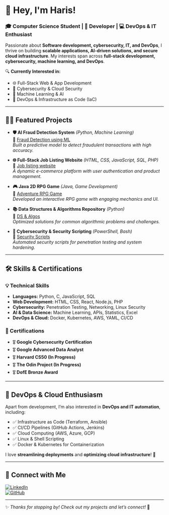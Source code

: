 # 👋 Hey, I'm Haris!  
### 🎓 Computer Science Student | 🚀 Developer | 💻 DevOps & IT Enthusiast  

Passionate about **Software development, cybersecurity, IT, and DevOps**, I thrive on building **scalable applications, AI-driven solutions, and secure cloud infrastructure**. My interests span across **full-stack development, cybersecurity, machine learning, and DevOps**.  

🔍 **Currently Interested in:**   
- 🌐 Full-Stack Web & App Development  
- 🔐 Cybersecurity & Cloud Security  
- 🤖 Machine Learning & AI  
- 🚀 DevOps & Infrastructure as Code (IaC)
  
---

## 👨‍💻 Featured Projects  

- **🛡 AI Fraud Detection System** _(Python, Machine Learning)_  
  🔗 [Fraud Detection using ML](https://github.com/Ha0Ris5/AI-Fraud-Detection-System)  
  *Built a predictive model to detect fraudulent transactions with high accuracy.*  

- **🌐 Full-Stack Job Listing Website** _(HTML, CSS, JavaScript, SQL, PHP)_  
  🔗 [Job listing website](https://github.com/Ha0Ris5/Fullstack-Job-advertisement-website)  
  *A dynamic e-commerce platform with user authentication and product management.*  

- **🎮 Java 2D RPG Game** _(Java, Game Development)_  
  🔗 [Adventure RPG Game](https://github.com/haris-github/Java-RPG-Game)  
  *Developed an interactive RPG game with engaging mechanics and UI.*  

- **📚 Data Structures & Algorithms Repository** _(Python)_  
  🔗 [DS & Algos](https://github.com/haris-github/DSA-Practice)  
  *Optimized solutions for common algorithmic problems and challenges.*  

- **🔐 Cybersecurity & Security Scripting** _(PowerShell, Bash)_  
  🔗 [Security Scripts](https://github.com/haris-github/Cybersecurity-Scripts)  
  *Automated security scripts for penetration testing and system hardening.*  

---

## 🛠 Skills & Certifications  

### 💡 Technical Skills  
- **Languages:** Python, C, JavaScript, SQL  
- **Web Development:** HTML, CSS, React, Node.js, PHP  
- **Cybersecurity:** Penetration Testing, Networking, Linux Security  
- **AI & Data Science:** Machine Learning, APIs, Statistics, Excel  
- **DevOps & Cloud:** Docker, Kubernetes, AWS, YAML, CI/CD  

### 📜 Certifications  
- 🎖 **Google Cybersecurity Certification**  
- 🎖 **Google Advanced Data Analyst**   
- 🎖 **Harvard CS50 (In Progress)**
- 🎖 **The Odin Project (In Progress)**
- 🎖 **DofE Bronze Award**  

---

## 🚀 DevOps & Cloud Enthusiasm  

Apart from development, I’m also interested in **DevOps and IT automation**, including:  
- ✅ Infrastructure as Code (Terraform, Ansible)  
- ✅ CI/CD Pipelines (GitHub Actions, Jenkins)  
- ✅ Cloud Computing (AWS, Azure, GCP)  
- ✅ Linux & Shell Scripting  
- ✅ Docker & Kubernetes for Containerization  

I love **streamlining deployments** and **optimizing cloud infrastructure**! 🚀  

---

## 🤝 Connect with Me  

[![LinkedIn](https://img.shields.io/badge/LinkedIn-0077B5?style=for-the-badge&logo=linkedin)](https://www.linkedin.com/in/haris-m-9a220a283/)  
[![GitHub](https://img.shields.io/badge/GitHub-000?style=for-the-badge&logo=github)](https://github.com/haris-github)  

---

✨ *Thanks for stopping by! Check out my projects and let’s connect!* 🚀  

